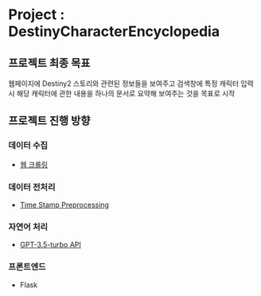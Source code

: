 # Project : DestinyCharacterEncyclopedia

## 프로젝트 최종 목표

 웹페이지에 Destiny2 스토리와 관련된 정보들을 보여주고 검색창에 특정 캐릭터 입력시 해당 캐릭터에 관한 내용을 하나의 문서로 요약해 보여주는 것을 목표로 시작

## 프로젝트 진행 방향

### 데이터 수집
* [웹 크롤링](https://github.com/PaddingE/DestinyCharacterEncyclopedia/tree/main/Preprocessing/WEB_crawling)

### 데이터 전처리
* [Time Stamp Preprocessing](https://github.com/PaddingE/DestinyCharacterEncyclopedia/tree/main/Preprocessing/Time_stamp)

### 자연어 처리
* [GPT-3.5-turbo API]()

### 프론트엔드
* Flask
